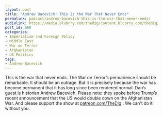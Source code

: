 ```yaml
---
layout: post
title: "Andrew Bacevich: This Is the War That Never Ends"
permalink: podcast/andrew-bacevich-this-is-the-war-that-never-ends/
audiolink: https://media.blubrry.com/thedig/content.blubrry.com/thedig/The_Dig_-_EP_41_-_Bacevich.mp3
post_id: 660
categories: 
- Imperialism and Foreign Policy
- Middle East
- War on Terror
- Afghanistan
- US Politics
tags: 
- Andrew Bacevich
---
```


This is the war that never ends. The War on Terror’s permanence should be remarkable. It should be an outrage. But it is precisely because the war has become permanent that it has long since been rendered normal. Dan’s guest is historian Andrew Bacevich. Please note: they spoke before Trump’s recent announcement that the US would double down on the Afghanistan War. And please support the show at [patreon.com/TheDig](http://www.patreon.com/TheDig) . We can't do it without you.
